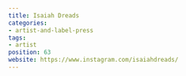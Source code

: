 ```yaml
---
title: Isaiah Dreads
categories:
- artist-and-label-press
tags:
- artist
position: 63
website: https://www.instagram.com/isaiahdreads/
---
```


